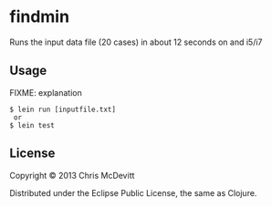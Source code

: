 # findmin

Runs the input data file (20 cases) in about 12 seconds on and i5/i7


## Usage

FIXME: explanation

    $ lein run [inputfile.txt]
     or
    $ lein test


## License

Copyright © 2013 Chris McDevitt

Distributed under the Eclipse Public License, the same as Clojure.
